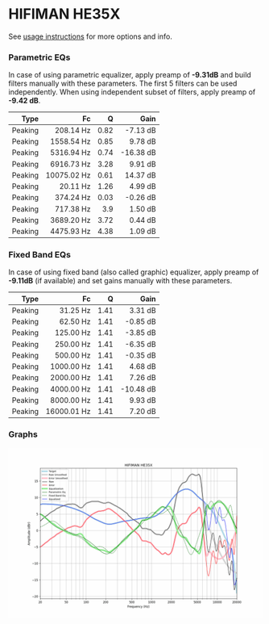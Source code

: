 # HIFIMAN HE35X
See [usage instructions](https://github.com/jaakkopasanen/AutoEq#usage) for more options and info.

### Parametric EQs
In case of using parametric equalizer, apply preamp of **-9.31dB** and build filters manually
with these parameters. The first 5 filters can be used independently.
When using independent subset of filters, apply preamp of **-9.42 dB**.

| Type    | Fc          |    Q | Gain      |
|--------:|------------:|-----:|----------:|
| Peaking | 208.14 Hz   | 0.82 | -7.13 dB  |
| Peaking | 1558.54 Hz  | 0.85 | 9.78 dB   |
| Peaking | 5316.94 Hz  | 0.74 | -16.38 dB |
| Peaking | 6916.73 Hz  | 3.28 | 9.91 dB   |
| Peaking | 10075.02 Hz | 0.61 | 14.37 dB  |
| Peaking | 20.11 Hz    | 1.26 | 4.99 dB   |
| Peaking | 374.24 Hz   | 0.03 | -0.26 dB  |
| Peaking | 717.38 Hz   | 3.9  | 1.50 dB   |
| Peaking | 3689.20 Hz  | 3.72 | 0.44 dB   |
| Peaking | 4475.93 Hz  | 4.38 | 1.09 dB   |

### Fixed Band EQs
In case of using fixed band (also called graphic) equalizer, apply preamp of **-9.11dB**
(if available) and set gains manually with these parameters.

| Type    | Fc          |    Q | Gain      |
|--------:|------------:|-----:|----------:|
| Peaking | 31.25 Hz    | 1.41 | 3.31 dB   |
| Peaking | 62.50 Hz    | 1.41 | -0.85 dB  |
| Peaking | 125.00 Hz   | 1.41 | -3.85 dB  |
| Peaking | 250.00 Hz   | 1.41 | -6.35 dB  |
| Peaking | 500.00 Hz   | 1.41 | -0.35 dB  |
| Peaking | 1000.00 Hz  | 1.41 | 4.68 dB   |
| Peaking | 2000.00 Hz  | 1.41 | 7.26 dB   |
| Peaking | 4000.00 Hz  | 1.41 | -10.48 dB |
| Peaking | 8000.00 Hz  | 1.41 | 9.93 dB   |
| Peaking | 16000.01 Hz | 1.41 | 7.20 dB   |

### Graphs
![](./HIFIMAN%20HE35X.png)